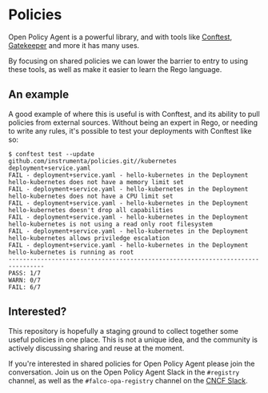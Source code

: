 # Policies

Open Policy Agent is a powerful library, and with tools like [Conftest](https://github.com/instrumenta/conftest),
[Gatekeeper](https://github.com/open-policy-agent/gatekeeper) and more it has many uses.

By focusing on shared policies we can lower the barrier to entry to using these tools, as well as make it easier to
learn the Rego language.


## An example

A good example of where this is useful is with Conftest, and its ability to pull policies from external sources.
Without being an expert in Rego, or needing to write any rules, it's possible to test your deployments with Conftest like so:

```console
$ conftest test --update github.com/instrumenta/policies.git//kubernetes deployment+service.yaml
FAIL - deployment+service.yaml - hello-kubernetes in the Deployment hello-kubernetes does not have a memory limit set
FAIL - deployment+service.yaml - hello-kubernetes in the Deployment hello-kubernetes does not have a CPU limit set
FAIL - deployment+service.yaml - hello-kubernetes in the Deployment hello-kubernetes doesn't drop all capabilities
FAIL - deployment+service.yaml - hello-kubernetes in the Deployment hello-kubernetes is not using a read only root filesystem
FAIL - deployment+service.yaml - hello-kubernetes in the Deployment hello-kubernetes allows priviledge escalation
FAIL - deployment+service.yaml - hello-kubernetes in the Deployment hello-kubernetes is running as root
--------------------------------------------------------------------------------
PASS: 1/7
WARN: 0/7
FAIL: 6/7
```

## Interested?

This repository is hopefully a staging ground to collect together some useful policies in one place. This is not a unique idea,
and the community is actively discussing sharing and reuse at the moment.

If you're interested in shared policies for Open Policy Agent please join the conversation. Join us on the Open Policy Agent
Slack in the `#registry` channel, as well as the `#falco-opa-registry` channel on the [CNCF Slack](https://slack.cncf.io/).

